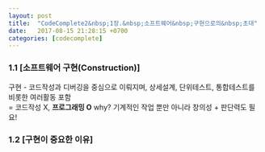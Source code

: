 ```yaml
---
layout: post
title:  "CodeComplete2&nbsp;1장.&nbsp;소프트웨어&nbsp;구현으로의&nbsp;초대"
date:   2017-08-15 21:28:15 +0700
categories: [codecomplete]
---
```

### 1.1 [소프트웨어&nbsp;구현(Construction)]
구현 - 코드작성과 디버깅을 중심으로 이뤄지며, 상세설계, 단위테스트, 통합테스트를 비롯한 여러활동 포함<br>
= 코드작성 X, **프로그래밍 O**  why? 기계적인 작업 뿐만 아니라 창의성 + 판단력도 필요!

### 1.2 [구현이 중요한 이유]

